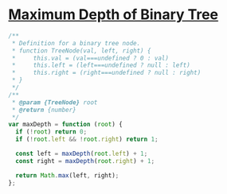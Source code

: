 # [Maximum Depth of Binary Tree](https://leetcode.com/problems/maximum-depth-of-binary-tree/)

```js
/**
 * Definition for a binary tree node.
 * function TreeNode(val, left, right) {
 *     this.val = (val===undefined ? 0 : val)
 *     this.left = (left===undefined ? null : left)
 *     this.right = (right===undefined ? null : right)
 * }
 */
/**
 * @param {TreeNode} root
 * @return {number}
 */
var maxDepth = function (root) {
  if (!root) return 0;
  if (!root.left && !root.right) return 1;

  const left = maxDepth(root.left) + 1;
  const right = maxDepth(root.right) + 1;

  return Math.max(left, right);
};
```
